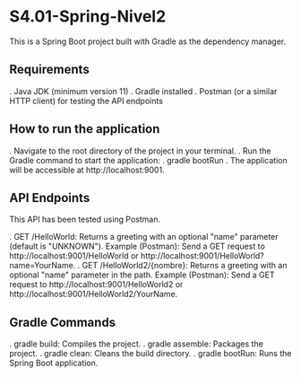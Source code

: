 # S4.01-Spring-Nivel2

This is a Spring Boot project built with Gradle as the dependency manager.

## Requirements

. Java JDK (minimum version 11)
. Gradle installed
. Postman (or a similar HTTP client) for testing the API endpoints

## How to run the application

. Navigate to the root directory of the project in your terminal.
. Run the Gradle command to start the application:
. gradle bootRun
. The application will be accessible at http://localhost:9001.

## API Endpoints

This API has been tested using Postman.

. GET /HelloWorld: Returns a greeting with an optional "name" parameter (default is "UNKNOWN").
Example (Postman): Send a GET request to http://localhost:9001/HelloWorld or http://localhost:9001/HelloWorld?name=YourName.
. GET /HelloWorld2/{nombre}: Returns a greeting with an optional "name" parameter in the path.
Example (Postman): Send a GET request to http://localhost:9001/HelloWorld2 or http://localhost:9001/HelloWorld2/YourName.

## Gradle Commands

. gradle build: Compiles the project.
. gradle assemble: Packages the project.
. gradle clean: Cleans the build directory.
. gradle bootRun: Runs the Spring Boot application.
